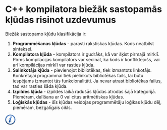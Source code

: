 # C++ kompilatora biežāk sastopamās kļūdas risinot uzdevumus

Biežāk sastopamo kļūdu klasifikācija ir:

1. **Programmēšanas kļūdas** - parasti rakstiskas kļūdas. Kods neatbilst sintaksei.
1. **Kompilatora kļūda** - kompilators ir gudrāks, kā var šķist pirmajā mirklī. Pirms kompilācijas kompilators var secināt, ka kods ir konfliktējošs, vai arī kompilācijas mirklī var rasties kļūda.
1. **Salinkotāja kļūda** - pievienojot bibliotēkas, tiek izmantots linkotājs. Konkrētajai programmai tiek pielinkots bibliotēkas fails, lai būtu iespējams izmantot tās funkcionalitāti. Ja nevar atrast bibliotēkas failus, tad var rasties šāda kļūda.
1. **Izpildes kļūda** - izpildes laikā radušās kļūdas atrodas šajā kategorijā. Piemēram, dalīšana ar 0 vai citas aritmētiskas kļūdas.
1. **Loģiskās kļūdas** - šīs kļūdas veidojas programmētāju loģikas kļūdu dēļ, piemēram, bezgalīgais cikls.



<a href="http://ace.cs.ohiou.edu/new_users/error.html" target="_blank">![Vairāk informācija](/media/theory/information.png)</a>